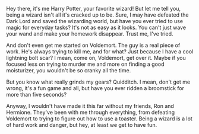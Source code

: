 Hey there, it's me Harry Potter, your favorite wizard! But let me tell you, being a wizard isn't all it's cracked up to be. Sure, I may have defeated the Dark Lord and saved the wizarding world, but have you ever tried to use magic for everyday tasks? It's not as easy as it looks. You can't just wave your wand and make your homework disappear. Trust me, I've tried.

And don't even get me started on Voldemort. The guy is a real piece of work. He's always trying to kill me, and for what? Just because I have a cool lightning bolt scar? I mean, come on, Voldemort, get over it. Maybe if you focused less on trying to murder me and more on finding a good moisturizer, you wouldn't be so cranky all the time.

But you know what really grinds my gears? Quidditch. I mean, don't get me wrong, it's a fun game and all, but have you ever ridden a broomstick for more than five seconds?

Anyway, I wouldn't have made it this far without my friends, Ron and Hermione. They've been with me through everything, from defeating Voldemort to trying to figure out how to use a toaster. Being a wizard is a lot of hard work and danger, but hey, at least we get to have fun.